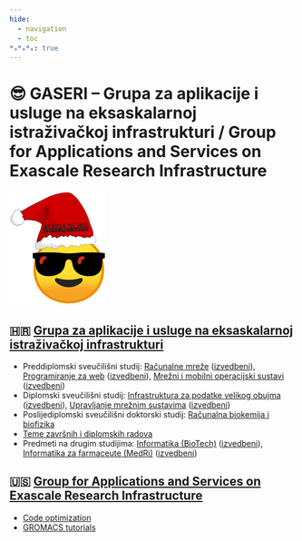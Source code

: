 ```yaml
---
hide:
  - navigation
  - toc
ᴴₒᴴₒᴴₒ: true
---
```


# 😎 GASERI – Grupa za aplikacije i usluge na eksaskalarnoj istraživačkoj infrastrukturi / **G**roup for **A**pplications and **S**ervices on **E**xascale **R**esearch **I**nfrastructure

![GASERI logo Koleda](images/gaseri-logo-koleda.png)

## 🇭🇷 [Grupa za aplikacije i usluge na eksaskalarnoj istraživačkoj infrastrukturi](hr/index.md)

- Preddiplomski sveučilišni studij: [Računalne mreže](hr/nastava/kolegiji/RM.md) ([izvedbeni](hr/nastava/izvedbeni/2022-2023/RM.md)), [Programiranje za web](hr/nastava/kolegiji/PW.md) ([izvedbeni](hr/nastava/izvedbeni/2022-2023/PW.md)), [Mrežni i mobilni operacijski sustavi](hr/nastava/kolegiji/MMOS.md) ([izvedbeni](hr/nastava/izvedbeni/2022-2023/MMOS.md))
- Diplomski sveučilišni studij: [Infrastruktura za podatke velikog obujma](hr/nastava/kolegiji/IPVO.md) ([izvedbeni](hr/nastava/izvedbeni/2022-2023/IPVO.md)), [Upravljanje mrežnim sustavima](hr/nastava/kolegiji/UMS.md) ([izvedbeni](hr/nastava/izvedbeni/2022-2023/UMS.md))
- Poslijediplomski sveučilišni doktorski studij: [Računalna biokemija i biofizika](hr/nastava/kolegiji/RBKBF.md)
- [Teme završnih i diplomskih radova](hr/teme-zavrsnih-i-diplomskih-radova.md)
- Predmeti na drugim studijima: [Informatika (BioTech)](hr/nastava/kolegiji/INF-BioTech.md) ([izvedbeni](hr/nastava/izvedbeni/2022-2023/INF-BioTech.md)), [Informatika za farmaceute (MedRi)](hr/nastava/kolegiji/INF-Pharma.md) ([izvedbeni](hr/nastava/izvedbeni/2022-2023/INF-Pharma.md))

## 🇺🇸 [Group for Applications and Services on Exascale Research Infrastructure](en/index.md)

- [Code optimization](en/teaching/courses/CO.md)
- [GROMACS tutorials](en/tutorials/gromacs/index.md)
